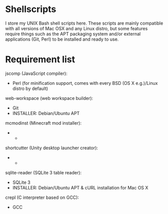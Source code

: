 # Shellscripts
I store my UNIX Bash shell scripts here. These scripts are mainly compatible with all versions of Mac OSX and any Linux distro, but some features require things such as the APT packaging system and/or external applications (Git, Perl) to be installed and ready to use.

# Requirement list
jscomp (JavaScript compiler):
- Perl (for minification support, comes with every BSD (OS X e.g.)/Linux distro by default)

web-workspace (web workspace builder):
- Git
- INSTALLER: Debian/Ubuntu APT

mcmodinst (Minecraft mod installer):
- -

shortcutter (Unity desktop launcher creator):
- -

sqlite-reader (SQLite 3 table reader):
- SQLite 3
- INSTALLER: Debian/Ubuntu APT & cURL installation for Mac OS X

crepl (C interpreter based on GCC):
- GCC
